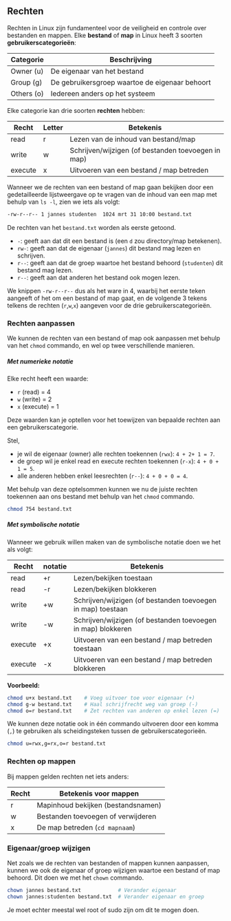 ## Rechten

Rechten in Linux zijn fundamenteel voor de veiligheid en controle over bestanden en mappen. Elke **bestand** of **map** in Linux heeft 3 soorten **gebruikerscategorieën**:

| Categorie   | Beschrijving                                      |
|-------------|---------------------------------------------------|
| Owner (u)   | De eigenaar van het bestand                       |
| Group (g)   | De gebruikersgroep waartoe de eigenaar behoort    |
| Others (o)  | Iedereen anders op het systeem                    |

Elke categorie kan drie soorten **rechten** hebben:

| Recht   | Letter | Betekenis                                         |
|---------|--------|----------------------------------------------------|
| read    | r      | Lezen van de inhoud van bestand/map               |
| write   | w      | Schrijven/wijzigen (of bestanden toevoegen in map)|
| execute | x      | Uitvoeren van een bestand / map betreden          |

Wanneer we de rechten van een bestand of map gaan bekijken door een gedetailleerde lijstweergave op te vragen van de inhoud van een map met behulp van `ls -l`, zien we iets als volgt:
```bash
-rw-r--r-- 1 jannes studenten  1024 mrt 31 10:00 bestand.txt
```

De rechten van het `bestand.txt` worden als eerste getoond. 
- `-`: geeft aan dat dit een bestand is (een `d` zou directory/map betekenen).
- `rw-`: geeft aan dat de eigenaar (`jannes`) dit bestand mag lezen en schrijven.
- `r--`: geeft aan dat de groep waartoe het bestand behoord (`studenten`) dit bestand mag lezen.
- `r--`: geeft aan dat anderen het bestand ook mogen lezen.

We knippen `-rw-r--r--` dus als het ware in 4, waarbij het eerste teken aangeeft of het om een bestand of map gaat, en de volgende 3 tekens telkens de rechten (`r`,`w`,`x`) aangeven voor de drie gebruikerscategorieën.

### Rechten aanpassen

We kunnen de rechten van een bestand of map ook aanpassen met behulp van het `chmod` commando, en wel op twee verschillende manieren.

##### Met numerieke notatie

Elke recht heeft een waarde:
- `r` (read) = 4
- `w` (write) = 2
- `x` (execute) = 1

Deze waarden kan je optellen voor het toewijzen van bepaalde rechten aan een gebruikerscategorie. 

Stel, 
- je wil de eigenaar (owner) alle rechten toekennen (`rwx`): `4 + 2+ 1 = 7`.
- de groep wil je enkel read en execute rechten toekennen (`r-x`): `4 + 0 + 1 = 5`.
- alle anderen hebben enkel leesrechten (`r--`): `4 + 0 + 0 = 4`.

Met behulp van deze optelsommen kunnen we nu de juiste rechten toekennen aan ons bestand met behulp van het `chmod` commando.
```bash
chmod 754 bestand.txt
```


##### Met symbolische notatie

Wanneer we gebruik willen maken van de symbolische notatie doen we het als volgt:

| Recht   | notatie | Betekenis                                         |
|---------|--------|----------------------------------------------------|
| read    | +r      | Lezen/bekijken toestaan               |
| read    | -r      | Lezen/bekijken blokkeren              |
| write   | +w      | Schrijven/wijzigen (of bestanden toevoegen in map) toestaan   |
| write   | -w      | Schrijven/wijzigen (of bestanden toevoegen in map) blokkeren  |
| execute | +x      | Uitvoeren van een bestand / map betreden toestaan          |
| execute | -x      | Uitvoeren van een bestand / map betreden blokkeren         |

**Voorbeeld:**
```bash
chmod u+x bestand.txt    # Voeg uitvoer toe voor eigenaar (+)
chmod g-w bestand.txt    # Haal schrijfrecht weg van groep (-)
chmod o=r bestand.txt    # Zet rechten van anderen op enkel lezen (=)
```

We kunnen deze notatie ook in één commando uitvoeren door een komma (`,`) te gebruiken als scheidingsteken tussen de gebruikerscategorieën.

```bash
chmod u=rwx,g=rx,o=r bestand.txt
```

### Rechten op mappen

Bij mappen gelden rechten net iets anders:

| Recht | Betekenis voor mappen                         |
|-------|-----------------------------------------------|
| r     | Mapinhoud bekijken (bestandsnamen)            |
| w     | Bestanden toevoegen of verwijderen            |
| x     | De map betreden (`cd mapnaam`)                |


### Eigenaar/groep wijzigen

Net zoals we de rechten van bestanden of mappen kunnen aanpassen, kunnen we ook de eigenaar of groep wijzigen waartoe een bestand of map behoord. Dit doen we met het `chown` commando.

```bash
chown jannes bestand.txt            # Verander eigenaar
chown jannes:studenten bestand.txt  # Verander eigenaar en groep
```

Je moet echter meestal wel root of sudo zijn om dit te mogen doen.
